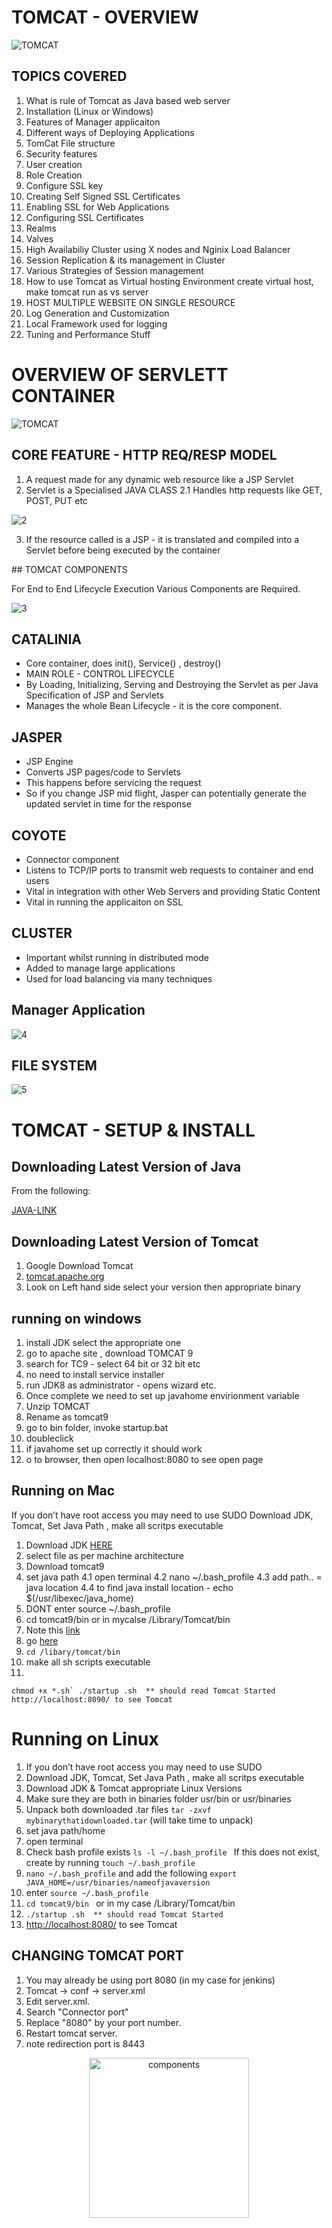 # TOMCAT - OVERVIEW 

![TOMCAT](images/TOMCAT.JPG)  

## TOPICS COVERED 

1. What is rule of Tomcat as Java based web server 
2. Installation (Linux or Windows)
3. Features of Manager applicaiton 
4. Different ways of Deploying Applications
5. TomCat File structure
6. Security features
7. User creation
8. Role Creation
9. Configure SSL key
10. Creating Self Signed SSL Certificates
11. Enabling SSL for Web Applications 
12. Configuring SSL Certificates
13. Realms
14. Valves
15. High Availabiliy Cluster using X nodes and Nginix Load Balancer
16. Session Replication & its management in Cluster
17. Various Strategies of Session management 
18. How to use Tomcat as Virtual hosting Environment create virtual host, make tomcat run as vs server
19. HOST MULTIPLE WEBSITE ON SINGLE RESOURCE
20. Log Generation and Customization 
21. Local Framework used for logging 
22. Tuning and Performance Stuff



# OVERVIEW OF SERVLETT CONTAINER

![TOMCAT](images/1.JPG)  

## CORE FEATURE -  HTTP REQ/RESP MODEL

1. A request made for any dynamic web resource like a JSP Servlet 
2. Servlet is a Specialised JAVA CLASS 
2.1 Handles http requests like GET, POST, PUT etc

![2](images/2.jpg)  
  
3. If the resource called is a JSP - it is translated and compiled into a Servlet before being executed by the container  


## TOMCAT COMPONENTS

For End to End Lifecycle Execution Various Components are Required.

![3](images/3.jpg)  


## CATALINIA 

- Core container, does init(), Service() , destroy()
- MAIN ROLE - CONTROL LIFECYCLE 
- By Loading, Initializing, Serving and Destroying the Servlet as per Java Specification of JSP and Servlets 
- Manages the whole Bean Lifecycle - it is the core component.

## JASPER 

- JSP Engine
- Converts JSP pages/code to Servlets 
- This happens before servicing the request 
- So if you change JSP mid flight, Jasper can potentially generate the updated servlet in time for the response 

## COYOTE
- Connector component 
- Listens to TCP/IP ports to transmit web requests to container and end users
- Vital in integration with other Web Servers and providing Static Content
- Vital in running the applicaiton on SSL
 
## CLUSTER
- Important whilst running in distributed mode 
- Added to manage large applications 
- Used for load balancing via many techniques 

## Manager Application

![4](images/4.jpg) 

## FILE SYSTEM 

![5](images/5.jpg) 




# TOMCAT - SETUP & INSTALL

## Downloading Latest Version of Java   

From the following: 

[JAVA-LINK](https://www.oracle.com/technetwork/java/javase/downloads/index.html)  

## Downloading Latest Version of Tomcat   

1. Google Download Tomcat
2. [tomcat.apache.org](tomcat.apache.org)
3. Look on Left hand side select your version then appropriate binary 


## running on windows 

1. install JDK select the appropriate one 
2. go to apache site , download TOMCAT  9 
3. search for TC9  - select 64 bit or 32 bit etc 
4. no need to install service installer 
5. run JDK8 as administrator - opens wizard etc. 
6. Once complete we need to set up javahome envirionment variable 
7. Unzip TOMCAT 
8. Rename as tomcat9  
9. go to bin folder, invoke startup.bat 
10. doubleclick 
11. if javahome set up correctly it should work 
12. o to browser, then open localhost:8080 to see open page



## Running on Mac

If you don’t have root access you may need to use SUDO 
Download JDK, Tomcat, Set Java Path , make all scritps executable 

1. Download JDK [HERE](http://www.oracle.com/technetwork/java/javase/downloads/jdk8-downloads-2133151.html)
2. select file as per machine architecture
3. Download tomcat9 
4. set java path 
4.1 open terminal 
4.2 nano ~/.bash_profile
4.3 add path.. = java location 
4.4 to find java install location - echo $(/usr/libexec/java_home) 
5. DONT enter source ~/.bash_profile
6. cd tomcat9/bin or in mycalse /Library/Tomcat/bin 
7. Note this [link](https://wolfpaulus.com/mac/tomcat/)
8. go [here](https://www.youtube.com/watch?v=bUkhS3GdVC4 ) 
9. `cd /libary/tomcat/bin`
10. make all sh scripts executable 
11. 
``chmod +x *.sh`
./startup .sh  ** should read Tomcat Started
http://localhost:8090/ to see Tomcat
`` 


# Running on Linux

1. If you don’t have root access you may need to use SUDO
2. Download JDK, Tomcat, Set Java Path , make all scritps executable 
3. Download JDK & Tomcat appropriate Linux Versions
4. Make sure they are both in binaries folder usr/bin or usr/binaries
5. Unpack both downloaded .tar files 
`tar -zxvf mybinarythatidownloaded.tar` (will take time to unpack)
6. set java path/home 
7. open terminal 
8. Check bash profile exists
 `ls -l ~/.bash_profile ` If this does not exist, create by running `touch ~/.bash_profile`
9. `nano ~/.bash_profile` and add the following `export JAVA_HOME=/usr/binaries/nameofjavaversion`
10. enter `source ~/.bash_profile `
11. `cd tomcat9/bin ` or in my case /Library/Tomcat/bin 
12. `./startup .sh  ** should read Tomcat Started `
13. [http://localhost:8080/](http://localhost:8080/) to see Tomcat

## CHANGING TOMCAT PORT 

1. You may already be using port 8080 (in my case for jenkins)
2. Tomcat -> conf -> server.xml
3. Edit server.xml.
4. Search "Connector port"
5. Replace "8080" by your port number.
6. Restart tomcat server.
7. note redirection port is 8443



















<p align="center">
<img src="comps.jpg" title="components" width="256" height="256">
</p>